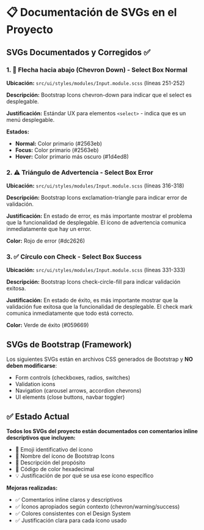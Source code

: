 # 📋 Documentación de SVGs en el Proyecto

## SVGs Documentados y Corregidos ✅

### 1. **🔽 Flecha hacia abajo (Chevron Down) - Select Box Normal**
**Ubicación:** `src/ui/styles/modules/Input.module.scss` (líneas 251-252)

**Descripción:** Bootstrap Icons chevron-down para indicar que el select es desplegable.

**Justificación:** Estándar UX para elementos `<select>` - indica que es un menú desplegable.

**Estados:**
- **Normal:** Color primario (#2563eb)
- **Focus:** Color primario (#2563eb) 
- **Hover:** Color primario más oscuro (#1d4ed8)

### 2. **⚠️ Triángulo de Advertencia - Select Box Error**
**Ubicación:** `src/ui/styles/modules/Input.module.scss` (líneas 316-318)

**Descripción:** Bootstrap Icons exclamation-triangle para indicar error de validación.

**Justificación:** En estado de error, es más importante mostrar el problema que la funcionalidad de desplegable. El ícono de advertencia comunica inmediatamente que hay un error.

**Color:** Rojo de error (#dc2626)

### 3. **✅ Círculo con Check - Select Box Success**  
**Ubicación:** `src/ui/styles/modules/Input.module.scss` (líneas 331-333)

**Descripción:** Bootstrap Icons check-circle-fill para indicar validación exitosa.

**Justificación:** En estado de éxito, es más importante mostrar que la validación fue exitosa que la funcionalidad de desplegable. El check mark comunica inmediatamente que todo está correcto.

**Color:** Verde de éxito (#059669)

## SVGs de Bootstrap (Framework)

Los siguientes SVGs están en archivos CSS generados de Bootstrap y **NO deben modificarse**:
- Form controls (checkboxes, radios, switches)
- Validation icons 
- Navigation (carousel arrows, accordion chevrons)
- UI elements (close buttons, navbar toggler)

## ✅ Estado Actual

**Todos los SVGs del proyecto están documentados con comentarios inline descriptivos que incluyen:**
- 🎯 Emoji identificativo del ícono
- 📝 Nombre del ícono de Bootstrap Icons
- 🎨 Descripción del propósito
- 🔢 Código de color hexadecimal
- 💡 Justificación de por qué se usa ese ícono específico

**Mejoras realizadas:**
- ✅ Comentarios inline claros y descriptivos
- ✅ Íconos apropiados según contexto (chevron/warning/success)
- ✅ Colores consistentes con el Design System
- ✅ Justificación clara para cada ícono usado